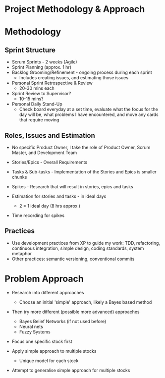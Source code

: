 # Project Methodology & Approach

# Methodology

## Sprint Structure

- Scrum Sprints - 2 weeks (Agile)
- Sprint Planning (approx. 1 hr)
- Backlog Grooming/Refinement - ongoing process during each sprint
    - Includes creating issues, and estimating those issues
- Personal Sprint Retrospective & Review
    - 20-30 mins each
- Sprint Review to Supervisor?
    - 10-15 mins?
- Personal Daily Stand-Up
    - Check board everyday at a set time, evaluate what the focus for the day will be, what problems I have encountered, and move any cards that require moving

## Roles, Issues and Estimation

- No specific Product Owner, I take the role of Product Owner, Scrum Master, and Development Team

- Stories/Epics - Overall Requirements
- Tasks & Sub-tasks - Implementation of the Stories and Epics is smaller chunks
- Spikes - Research that will result in stories, epics and tasks

- Estimation for stories and tasks - in ideal days
    - 2 = 1 ideal day (8 hrs approx.)
- Time recording for spikes

## Practices

- Use development practices from XP to guide my work: TDD, refactoring, continuous integration, simple design, coding standards, system metaphor
- Other practices: semantic versioning, conventional commits

# Problem Approach

- Research into different approaches
    - Choose an initial 'simple' approach, likely a Bayes based method
- Then try more different (possible more advanced) approaches
    - Bayes Belief Networks (if not used before)
    - Neural nets
    - Fuzzy Systems

- Focus one specific stock first
- Apply simple approach to multiple stocks
    - Unique model for each stock
- Attempt to generalise simple approach for multiple stocks